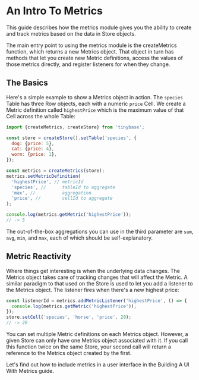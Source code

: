# An Intro To Metrics

This guide describes how the metrics module gives you the ability to create and
track metrics based on the data in Store objects.

The main entry point to using the metrics module is the createMetrics function,
which returns a new Metrics object. That object in turn has methods that let you
create new Metric definitions, access the values of those metrics directly, and
register listeners for when they change.

## The Basics

Here's a simple example to show a Metrics object in action. The `species` Table
has three Row objects, each with a numeric `price` Cell. We create a Metric
definition called `highestPrice` which is the maximum value of that Cell across
the whole Table:

```js
import {createMetrics, createStore} from 'tinybase';

const store = createStore().setTable('species', {
  dog: {price: 5},
  cat: {price: 4},
  worm: {price: 1},
});

const metrics = createMetrics(store);
metrics.setMetricDefinition(
  'highestPrice', // metricId
  'species', //      tableId to aggregate
  'max', //          aggregation
  'price', //        cellId to aggregate
);

console.log(metrics.getMetric('highestPrice'));
// -> 5
```

The out-of-the-box aggregations you can use in the third parameter are `sum`,
`avg`, `min`, and `max`, each of which should be self-explanatory.

## Metric Reactivity

Where things get interesting is when the underlying data changes. The Metrics
object takes care of tracking changes that will affect the Metric. A similar
paradigm to that used on the Store is used to let you add a listener to the
Metrics object. The listener fires when there's a new highest price:

```js
const listenerId = metrics.addMetricListener('highestPrice', () => {
  console.log(metrics.getMetric('highestPrice'));
});
store.setCell('species', 'horse', 'price', 20);
// -> 20
```

You can set multiple Metric definitions on each Metrics object. However, a given
Store can only have one Metrics object associated with it. If you call this
function twice on the same Store, your second call will return a reference to
the Metrics object created by the first.

Let's find out how to include metrics in a user interface in the Building A UI
With Metrics guide.
